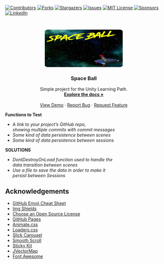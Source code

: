 [![Contributors][contributors-shield]][contributors-url]
[![Forks][forks-shield]][forks-url]
[![Stargazers][stars-shield]][stars-url]
[![Issues][issues-shield]][issues-url]
[![MIT License][license-shield]][license-url]
[![Sponsors][sponsors-shield]][sponsors-url]
[![LinkedIn][linkedin-shield]][linkedin-url]

<!-- PROJECT LOGO -->
<br />
<p align="center">
  <a href="https://github.com/exagonsoft/data-persistence-test">
    <img src="Assets/Textures/baner.png" alt="Logo" width="250" height="120">
  </a>

  <h3 align="center">Space Ball</h3>

  <p align="center">
    Simple project for the Unity Learning Path.
    <br />
    <a href="https://github.com/exagonsoft/data-persistence-test/settings"><strong>Explore the docs »</strong></a>
    <br />
    <br />
    <a href="https://github.com/exagonsoft/data-persistence-test/settings">View Demo</a>
    ·
    <a href="https://github.com/exagonsoft/data-persistence-test/issues">Report Bug</a>
    ·
    <a href="https://github.com/exagonsoft/data-persistence-test/issues">Request Feature</a>
  </p>
</p>

**Functions to Test**

- *A link to your project’s GitHub repo,* <br />*showing multiple commits with commit messages*
- *Some kind of data persistence between scenes*
- *Some kind of data persistence between sessions*


**SOLUTIONS**

- *DontDestroyOnLoad function used to handle the* <br /> *data transition between scenes*
- *Use a file to save the data in order to make it* <br /> *persist between Sessions*


## Acknowledgements

- [GitHub Emoji Cheat Sheet](https://www.webpagefx.com/tools/emoji-cheat-sheet)
- [Img Shields](https://shields.io)
- [Choose an Open Source License](https://choosealicense.com)
- [GitHub Pages](https://pages.github.com)
- [Animate.css](https://daneden.github.io/animate.css)
- [Loaders.css](https://connoratherton.com/loaders)
- [Slick Carousel](https://kenwheeler.github.io/slick)
- [Smooth Scroll](https://github.com/cferdinandi/smooth-scroll)
- [Sticky Kit](http://leafo.net/sticky-kit)
- [JVectorMap](http://jvectormap.com)
- [Font Awesome](https://fontawesome.com)

<!-- MARKDOWN LINKS & IMAGES -->
<!-- https://www.markdownguide.org/basic-syntax/#reference-style-links -->

[contributors-shield]: https://img.shields.io/github/contributors/exagonsoft/data-persistence-test?style=plastic
[contributors-url]: https://github.com/exagonsoft/data-persistence-test/graphs/contributors
[forks-shield]: https://img.shields.io/github/forks/exagonsoft/data-persistence-test?style=plastic
[forks-url]: https://github.com/exagonsoft/data-persistence-test/network/members
[stars-shield]: https://img.shields.io/github/stars/exagonsoft/data-persistence-test?style=plastic
[stars-url]: https://github.com/exagonsoft/data-persistence-test/stargazers
[issues-shield]: https://img.shields.io/github/issues/exagonsoft/data-persistence-test?style=plastic
[issues-url]: https://github.com/exagonsoft/data-persistence-test/issues
[license-shield]: https://img.shields.io/github/license/exagonsoft/data-persistence-test?style=plastic
[license-url]: https://github.com/exagonsoft/data-persistence-test/blob/main/LICENSE.txt
[linkedin-shield]: https://img.shields.io/badge/-LinkedIn-black.svg?style=plastic&logo=linkedin&colorB=blue
[linkedin-url]: https://www.linkedin.com/in/msc-alvaro-raul-martin-peraza-165114210/
[product-screenshot]: images/ScreenShoot1.png
[sponsors-shield]: https://img.shields.io/github/sponsors/exagonsoft?style=plastic
[sponsors-url]: https://github.com/sponsors/accounts
[react-page]: https://reactjs.org
[node-page]: https://nodejs.org
[css-paga]: https://www.w3schools.com
